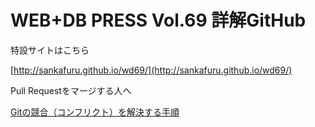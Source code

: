 # WEB+DB PRESS Vol.69 詳解GitHub

特設サイトはこちら

  [http://sankafuru.github.io/wd69/](http://sankafuru.github.io/wd69/)

Pull Requestをマージする人へ

  [Gitの競合（コンフリクト）を解決する手順](http://hiroki.jp/2012/07/01/4558/)
